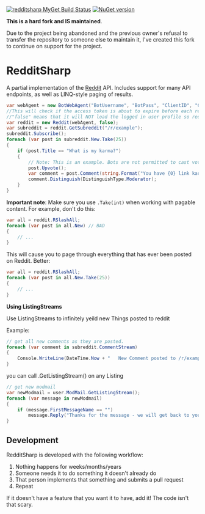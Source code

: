 [![redditsharp MyGet Build Status](https://www.myget.org/BuildSource/Badge/redditsharp?identifier=038d3763-6401-4c84-b579-f5134e1c8efd)](https://www.myget.org/) [![NuGet version](https://badge.fury.io/nu/redditsharp.svg)](https://badge.fury.io/nu/redditsharp)

**This is a hard fork and IS maintained**. 

Due to the project being abandoned and the previous owner's refusal to transfer the repository to someone else to maintain it, I've created this fork to continue on support for the project.

# RedditSharp

A partial implementation of the [Reddit](http://reddit.com) API. Includes support for many API endpoints, as well as
LINQ-style paging of results.

```csharp
var webAgent = new BotWebAgent("BotUsername", "BotPass", "ClientID", "ClientSecret", "RedirectUri");
//This will check if the access token is about to expire before each request and automatically request a new one for you
//"false" means that it will NOT load the logged in user profile so reddit.User will be null
var reddit = new Reddit(webAgent, false);
var subreddit = reddit.GetSubreddit("/r/example");
subreddit.Subscribe();
foreach (var post in subreddit.New.Take(25))
{
    if (post.Title == "What is my karma?")
    {
        // Note: This is an example. Bots are not permitted to cast votes automatically.
        post.Upvote();
        var comment = post.Comment(string.Format("You have {0} link karma!", post.Author.LinkKarma));
        comment.Distinguish(DistinguishType.Moderator);
    }
}
```

**Important note**: Make sure you use `.Take(int)` when working with pagable content. For example, don't do this:

```csharp
var all = reddit.RSlashAll;
foreach (var post in all.New) // BAD
{
    // ...
}
```

This will cause you to page through everything that has ever been posted on Reddit. Better:

```csharp
var all = reddit.RSlashAll;
foreach (var post in all.New.Take(25))
{
    // ...
}
```


**Using ListingStreams**

Use ListingStreams to infinitely yeild new Things posted to reddit

Example:

```csharp
// get all new comments as they are posted.
foreach (var comment in subreddit.CommentStream)
{
    Console.WriteLine(DateTime.Now + "   New Comment posted to /r/example: " + comment.ShortLink);
}
```

you can call .GetListingStream() on any Listing<Thing>

```csharp
// get new modmail
var newModmail = user.ModMail.GetListingStream();
foreach (var message in newModmail)
{
    if (message.FirstMessageName == "")
        message.Reply("Thanks for the message - we will get back to you soon.");
}

```

## Development

RedditSharp is developed with the following workflow:

1. Nothing happens for weeks/months/years
2. Someone needs it to do something it doesn't already do
3. That person implements that something and submits a pull request
4. Repeat

If it doesn't have a feature that you want it to have, add it! The code isn't that scary.
